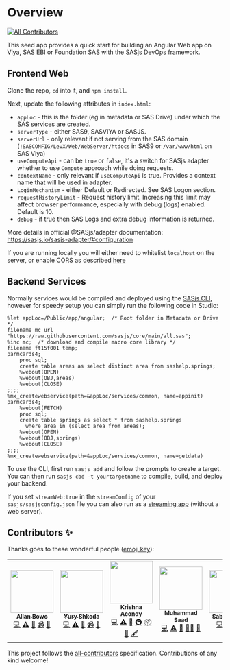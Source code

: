 # Overview
<!-- ALL-CONTRIBUTORS-BADGE:START - Do not remove or modify this section -->
[![All Contributors](https://img.shields.io/badge/all_contributors-7-orange.svg?style=flat-square)](#contributors-)
<!-- ALL-CONTRIBUTORS-BADGE:END -->

This seed app provides a quick start for building an Angular Web app on Viya, SAS EBI or Foundation SAS with the SASjs DevOps framework.

## Frontend Web

Clone the repo, `cd` into it, and `npm install`.

Next, update the following attributes in `index.html`:

- `appLoc` - this is the folder (eg in metadata or SAS Drive) under which the SAS services are created.
- `serverType` - either SAS9, SASVIYA or SASJS.
- `serverUrl` - only relevant if not serving from the SAS domain (`!SASCONFIG/LevX/Web/WebServer/htdocs` in SAS9 or `/var/www/html` on SAS Viya)
- `useComputeApi` - can be `true` or `false`, it's a switch for SASjs adapter whether to use `Compute` approach while doing requests.
- `contextName` - only relevant if `useComputeApi` is true. Provides a context name that will be used in adapter.
- `LoginMechanism` - either Default or Redirected. See SAS Logon section.
- `requestHistoryLimit` - Request history limit. Increasing this limit may affect browser performance, especially with debug (logs) enabled. Default is 10.
- `debug` - if true then SAS Logs and extra debug information is returned.

More details in official @SASjs/adapter documentation: https://sasjs.io/sasjs-adapter/#configuration

If you are running locally you will either need to whitelist `localhost` on the server, or enable CORS as described [here](https://sasjs.io/cors)

## Backend Services

Normally services would be compiled and deployed using the [SASjs CLI](https://cli.sasjs.io), however for speedy setup you can simply run the following code in Studio:

```
%let appLoc=/Public/app/angular;  /* Root folder in Metadata or Drive */
filename mc url "https://raw.githubusercontent.com/sasjs/core/main/all.sas";
%inc mc;  /* download and compile macro core library */
filename ft15f001 temp;
parmcards4;
    proc sql;
    create table areas as select distinct area from sashelp.springs;
    %webout(OPEN)
    %webout(OBJ,areas)
    %webout(CLOSE)
;;;;
%mx_createwebservice(path=&appLoc/services/common, name=appinit)
parmcards4;
    %webout(FETCH)
    proc sql;
    create table springs as select * from sashelp.springs
      where area in (select area from areas);
    %webout(OPEN)
    %webout(OBJ,springs)
    %webout(CLOSE)
;;;;
%mx_createwebservice(path=&appLoc/services/common, name=getdata)
```

To use the CLI, first run `sasjs add` and follow the prompts to create a target.  You can then run `sasjs cbd -t yourtargetname` to compile, build, and deploy your backend.

If you set `streamWeb:true` in the `streamConfig` of your `sasjs/sasjsconfig.json` file you can also run as a [streaming app](https://sasapps.io/sas-streamed-apps) (without a web server).

## Contributors ✨

Thanks goes to these wonderful people ([emoji key](https://allcontributors.org/docs/en/emoji-key)):
<!-- ALL-CONTRIBUTORS-LIST:START - Do not remove or modify this section -->
<!-- prettier-ignore-start -->
<!-- markdownlint-disable -->
<table>
  <tr>
    <td align="center"><a href="https://github.com/allanbowe"><img src="https://avatars.githubusercontent.com/u/4420615?v=4?s=100" width="100px;" alt=""/><br /><sub><b>Allan Bowe</b></sub></a><br /><a href="https://github.com/sasjs/angular-seed-app/commits?author=allanbowe" title="Code">💻</a> <a href="https://github.com/sasjs/angular-seed-app/commits?author=allanbowe" title="Tests">⚠️</a> <a href="https://github.com/sasjs/angular-seed-app/pulls?q=is%3Apr+reviewed-by%3Aallanbowe" title="Reviewed Pull Requests">👀</a> <a href="#video-allanbowe" title="Videos">📹</a> <a href="https://github.com/sasjs/angular-seed-app/commits?author=allanbowe" title="Documentation">📖</a></td>
    <td align="center"><a href="https://www.erudicat.com/"><img src="https://avatars.githubusercontent.com/u/25773492?v=4?s=100" width="100px;" alt=""/><br /><sub><b>Yury Shkoda</b></sub></a><br /><a href="https://github.com/sasjs/angular-seed-app/commits?author=YuryShkoda" title="Code">💻</a> <a href="https://github.com/sasjs/angular-seed-app/commits?author=YuryShkoda" title="Tests">⚠️</a> <a href="#projectManagement-YuryShkoda" title="Project Management">📆</a> <a href="#video-YuryShkoda" title="Videos">📹</a> <a href="https://github.com/sasjs/angular-seed-app/commits?author=YuryShkoda" title="Documentation">📖</a></td>
    <td align="center"><a href="https://krishna-acondy.io/"><img src="https://avatars.githubusercontent.com/u/2980428?v=4?s=100" width="100px;" alt=""/><br /><sub><b>Krishna Acondy</b></sub></a><br /><a href="https://github.com/sasjs/angular-seed-app/commits?author=krishna-acondy" title="Code">💻</a> <a href="https://github.com/sasjs/angular-seed-app/commits?author=krishna-acondy" title="Tests">⚠️</a> <a href="https://github.com/sasjs/angular-seed-app/pulls?q=is%3Apr+reviewed-by%3Akrishna-acondy" title="Reviewed Pull Requests">👀</a> <a href="#infra-krishna-acondy" title="Infrastructure (Hosting, Build-Tools, etc)">🚇</a> <a href="#platform-krishna-acondy" title="Packaging/porting to new platform">📦</a> <a href="#maintenance-krishna-acondy" title="Maintenance">🚧</a> <a href="#content-krishna-acondy" title="Content">🖋</a></td>
    <td align="center"><a href="https://github.com/saadjutt01"><img src="https://avatars.githubusercontent.com/u/8914650?v=4?s=100" width="100px;" alt=""/><br /><sub><b>Muhammad Saad </b></sub></a><br /><a href="https://github.com/sasjs/angular-seed-app/commits?author=saadjutt01" title="Code">💻</a> <a href="https://github.com/sasjs/angular-seed-app/commits?author=saadjutt01" title="Tests">⚠️</a> <a href="https://github.com/sasjs/angular-seed-app/pulls?q=is%3Apr+reviewed-by%3Asaadjutt01" title="Reviewed Pull Requests">👀</a> <a href="#mentoring-saadjutt01" title="Mentoring">🧑‍🏫</a> <a href="https://github.com/sasjs/angular-seed-app/commits?author=saadjutt01" title="Documentation">📖</a></td>
    <td align="center"><a href="https://github.com/sabhas"><img src="https://avatars.githubusercontent.com/u/82647447?v=4?s=100" width="100px;" alt=""/><br /><sub><b>Sabir Hassan</b></sub></a><br /><a href="https://github.com/sasjs/angular-seed-app/commits?author=sabhas" title="Code">💻</a> <a href="https://github.com/sasjs/angular-seed-app/commits?author=sabhas" title="Tests">⚠️</a> <a href="https://github.com/sasjs/angular-seed-app/pulls?q=is%3Apr+reviewed-by%3Asabhas" title="Reviewed Pull Requests">👀</a> <a href="#ideas-sabhas" title="Ideas, Planning, & Feedback">🤔</a></td>
    <td align="center"><a href="https://github.com/medjedovicm"><img src="https://avatars.githubusercontent.com/u/18329105?v=4?s=100" width="100px;" alt=""/><br /><sub><b>Mihajlo Medjedovic</b></sub></a><br /><a href="https://github.com/sasjs/angular-seed-app/commits?author=medjedovicm" title="Code">💻</a> <a href="https://github.com/sasjs/angular-seed-app/commits?author=medjedovicm" title="Tests">⚠️</a> <a href="https://github.com/sasjs/angular-seed-app/pulls?q=is%3Apr+reviewed-by%3Amedjedovicm" title="Reviewed Pull Requests">👀</a> <a href="#infra-medjedovicm" title="Infrastructure (Hosting, Build-Tools, etc)">🚇</a></td>
    <td align="center"><a href="https://github.com/VladislavParhomchik"><img src="https://avatars.githubusercontent.com/u/83717836?v=4?s=100" width="100px;" alt=""/><br /><sub><b>Vladislav Parhomchik</b></sub></a><br /><a href="https://github.com/sasjs/angular-seed-app/commits?author=VladislavParhomchik" title="Tests">⚠️</a> <a href="https://github.com/sasjs/angular-seed-app/pulls?q=is%3Apr+reviewed-by%3AVladislavParhomchik" title="Reviewed Pull Requests">👀</a></td>
  </tr>
</table>

<!-- markdownlint-restore -->
<!-- prettier-ignore-end -->

<!-- ALL-CONTRIBUTORS-LIST:END -->

This project follows the [all-contributors](https://github.com/all-contributors/all-contributors) specification. Contributions of any kind welcome!
